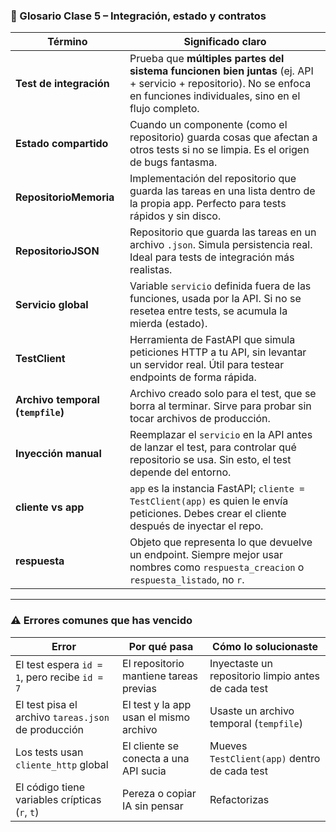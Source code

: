 ### 🧠 Glosario Clase 5 – Integración, estado y contratos

| Término | Significado claro |
| --- | --- |
| **Test de integración** | Prueba que **múltiples partes del sistema funcionen bien juntas** (ej. API + servicio + repositorio). No se enfoca en funciones individuales, sino en el flujo completo. |
| **Estado compartido** | Cuando un componente (como el repositorio) guarda cosas que afectan a otros tests si no se limpia. Es el origen de bugs fantasma. |
| **RepositorioMemoria** | Implementación del repositorio que guarda las tareas en una lista dentro de la propia app. Perfecto para tests rápidos y sin disco. |
| **RepositorioJSON** | Repositorio que guarda las tareas en un archivo `.json`. Simula persistencia real. Ideal para tests de integración más realistas. |
| **Servicio global** | Variable `servicio` definida fuera de las funciones, usada por la API. Si no se resetea entre tests, se acumula la mierda (estado). |
| **TestClient** | Herramienta de FastAPI que simula peticiones HTTP a tu API, sin levantar un servidor real. Útil para testear endpoints de forma rápida. |
| **Archivo temporal (`tempfile`)** | Archivo creado solo para el test, que se borra al terminar. Sirve para probar sin tocar archivos de producción. |
| **Inyección manual** | Reemplazar el `servicio` en la API antes de lanzar el test, para controlar qué repositorio se usa. Sin esto, el test depende del entorno. |
| **cliente vs app** | `app` es la instancia FastAPI; `cliente = TestClient(app)` es quien le envía peticiones. Debes crear el cliente después de inyectar el repo. |
| **respuesta** | Objeto que representa lo que devuelve un endpoint. Siempre mejor usar nombres como `respuesta_creacion` o `respuesta_listado`, no `r`. |

---

### ⚠️ Errores comunes que has vencido

| Error | Por qué pasa | Cómo lo solucionaste |
| --- | --- | --- |
| El test espera `id = 1`, pero recibe `id = 7` | El repositorio mantiene tareas previas | Inyectaste un repositorio limpio antes de cada test |
| El test pisa el archivo `tareas.json` de producción | El test y la app usan el mismo archivo | Usaste un archivo temporal (`tempfile`) |
| Los tests usan `cliente_http` global | El cliente se conecta a una API sucia | Mueves `TestClient(app)` dentro de cada test |
| El código tiene variables crípticas (`r`, `t`) | Pereza o copiar IA sin pensar | Refactorizas |